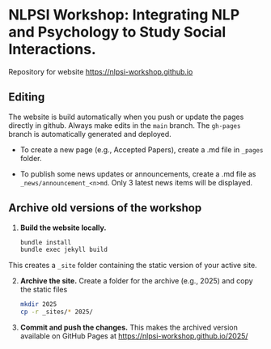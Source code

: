 # NLPSI Workshop: Integrating NLP and Psychology to Study Social Interactions.

Repository for website https://nlpsi-workshop.github.io


## Editing 

The website is build automatically when you push or update the pages directly in github. Always make edits in the `main` branch. The `gh-pages` branch is automatically generated and deployed.

- To create a new page (e.g., Accepted Papers), create a .md file in `_pages` folder.

- To publish some news updates or announcements, create a .md file as `_news/announcement_<n>md`. Only 3 latest news items will be displayed.  

## Archive old versions of the workshop

1. **Build the website locally.**
    ```bash
    bundle install
    bundle exec jekyll build
    ```
  This creates a `_site` folder containing the static version of your active site.
  
2. **Archive the site.**
   Create a folder for the archive (e.g., 2025) and copy the static files
  
    ```bash
    mkdir 2025
    cp -r _sites/* 2025/ 
    ```
3. **Commit and push the changes.**
   This makes the archived version available on GitHub Pages at https://nlpsi-workshop.github.io/2025/


